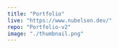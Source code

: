 ```yaml
---
title: "Portfolio"
live: "https://www.nubelson.dev/"
repo: "Portfolio-v2"
image: "./thumbnail.png"
---
```


